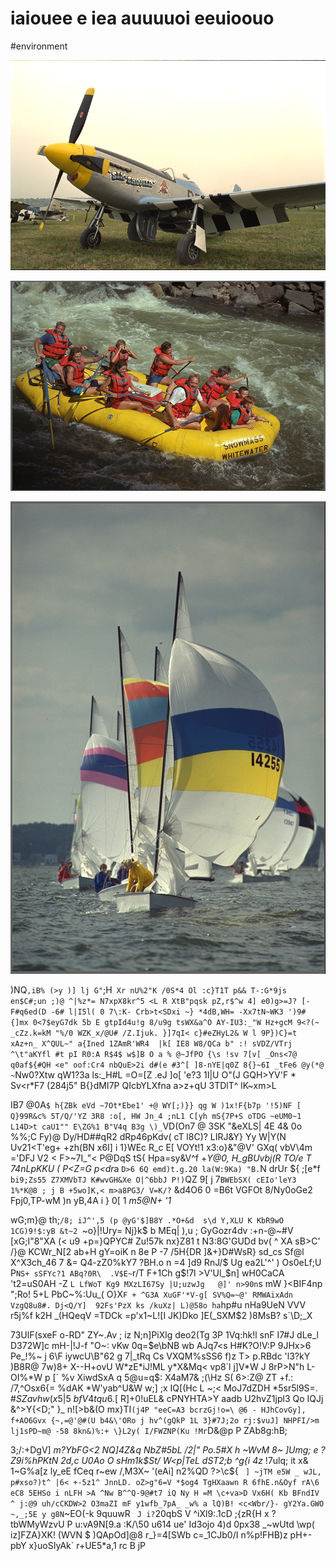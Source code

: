 # iaiouee e iea auuuuoi eeuioouo

<wd-tags>#environment</wd-tags>

![](img/kodim20.png)

![](img/kodim14.png)

![](img/kodim09.png)

)NQ`,iB% (>y )] lj G"`;H` Xr nU%2"K /0S*4 Ol :c}T1T p&& T-:G*9js en$C#;un ;)@ ^|%z*= N7xpX8kr^5 <L R XtB"pqsk pZ,r$^w 4] e0)g>=J? [-F#q6ed(D -6# l|I5l( 0 7\:K- Crb>t<SDxi ~} *4dB,WH= -Xx7tN~WK3 ')9# {]mx 0<7$eyG7dk 5b E gtpId4u!g 8/u9g tsWX&a^O AY-IU3:_"W Hz+gcM 9<?(~ _cZz.k=kM "%/0 WZK_x/@U# /Z.Ijuk. }]7qI< c}#eZHyL2& W l 9P})C}=t xAz+n_ X^QUL~" a{Ined 1ZAmR'WR4  |k[ IE8 W8/QCa b" :! sVDZ/VTrj ^\t"aKYfl #t pI R0:A R$4$ w$]B O a % @~JfPO {\s !sv 7[v[ _Ons<7@ q0af${#QH <e" oof:Cr4 nbQuE>2i d#(e #3^[ ]8-nYE|q0Z 8{}~6I _tFe6 @y(*@ ~`Nw0?Xtw qW1?3a ls:_H#L =O=[Z .eJ ]o[ 'e?3 1I|U O"(J GQH>YV'F * Sv<r*F7 (284j5" B{}dMI7P QIcbYLXfna a>z+qU 3TDlT^  lK~xm>L

IB7 @0A`$ h{ZBk eVd ~7Ot*Ebe1' +@ WY[;)}} qg W )1x!F{b7p '!5)NF [ Q}99R&c% 5T/Q/'YZ 3R8 :o[, HW Jn_4 ;nL1 C[yh mS{7P+S oTDG ~eUM0~1 L14D>t caU1"" E\ZG%1 B"V4q B3g \)_`VD(On7 @ 3SK "&eXLS| 4E 4\& 0o %%;C Fy)@ Dy/HD##qR2 dRp46pKdv( cT l8C)? LIRJ&Y} Yy W|Y(N Uv21<T'eg+ +zh(BN x6I] i 1}WEc R_c E[ VOYt!1 x3:o}&"@V' GXq( vbV\4m  ='DFJ V2 < F>~7I_"< P@DqS tS{ Hpa=sy&V^f +*Y@0, H_gBUvbj(R TO/e T 74nLpKKU ( P<Z=G p<dr*a `D>6 6Q emd)t.g.20 la(W:9Ka) "B.`N drUr ${ ;[e*f `bi9;Zs55 Z7XMVbTJ K#wvGH&Xe O|^6bbJ P!)`QZ 9[ j 7`BWEbSX( cEIo'leY3 1%*K@8 ; j B +5wo]K,< m>a8PG3/ V=K/?` &d4O6 0 =B6t VGFOt 8/Ny0oGe2 Fpj0,TP-wM )n yB,4A i } 0[ 1 _m5@N\+ '1_

wG;m}@ th;`/8; iJ^',5 (p @yG'$]B8Y .*O+&d  s\d Y,XLU K KbR9wO 1CG)9!$:yB &t~2 `~o}|!Ury= Nj}k$ b MEq| ),u ; GyGozr4dv :+n-@~#V [xG;I"8"XA (< u9 +p=}QPYC#  Zu!57k nx}Z81 t N3:8G'GUDd bv( ^ XA sB>C' /}@ KCWr_N[2 ab+H gY=oiK n 8e P -7 /5H{DR ]&+}D#WsR} sd_cs Sf@l X^X3ch_46 7 &= Q4-zZ0%kY7 ?BH.o n =4  ]d9 RnJ/$ Ug ea2L'^' ) Os0eLf;U P`NS+ sSFYc?1 ABq?0R\  .V$E~`r/T F+1Ch g$!7l >V'Ul_$n] wH0CaCA 't2=uS0AH -Z `L LfWoT Kg9 MXzLI67Sy |U;uzwJg   @]' n>90n`s mW }<BIF4np ";Ro! 5+L PbC~%:Uu_( O}X`F + ^G3A XuGF'*V-g[ SV%Q=~@' RMWAixAdn VzgQ8u8#. Dj<Q/Y]  92Fs'PzX ks /kuXz| L)@58o ha`hp#u nHa9UeN VVV r5j%f k2H _(HQeqV =TDCk =p'x1~L![I JK)Dko ]E(_SXM$2 )8MsB? s`\D;_X

73UlF(sxeF o-RD" ZY~.Av ; iz N;n]PiXlg deo2(Tg 3P 1Vq:hk!l snF I7#J dLe_l D372W]c mH-|!J-f "O~: vKw 0q=$e\bNB wb AJq7<s H#K?O!V:P 9JHx>6 Pe_!%~ j 6\F  iywcU\B"62 g 7|_tRq Cs VXQM%sSS6 f)z T> p.RBdc 'l3?kY )B8R@ 7w)8+ X--H+ovU W*zE*iJ!ML y*X&Mq< vp8`l j]V*W J 8rP>N"h  L-OI%*W p [` %v XiwdSxA q 5@u=q$: X4aM7& ;(\Hz S( 6>:Z@ ZT +f.: /7,^Osx6{= %dAK *W'yab^U&W w;] ;x IQ[(Hc L ~;< MoJ7dZDH *5sr5l9S=. #$SZ avhw( x5|5\ b fV4tqu6$.[ R]+0!uEL& cPNYHTA>Y aadb U2hvZ1jpl3 Qo IQJj &^>Y{<D;" }_ n![>b&(O mx}TI`(j4P "eeC=A3 bcrzGj!o=\ @6 - HJhCovGy], f+AO6Gvx {~,=@'@#(U b4&\'ORo j hv^(gQkP 1L 3}#7J;2o rj:$vuJ] NHPFI/>m lj1sPD~m@ -58 8kn&)%:+ \}L2y( I/FWZNP(Ku !Mr`D&@p P ZAb8g:hB;

 3;/:+DgV] *m?YbFG<2 NQ]4Z&_q NbZ#5bL /2|" Po.5#X h ~WvM_ 8~ ]Umg; e ?Z9i%hPKtN 2d,c U0Ao O sHm1k$St/ W<p|TeL dST2;b ^g{i 4z* !7ulq; it x& 1~G%a[z ly_eE fCeq r~ew /,M3X~ '(eAi] n2%QD ?>\c${ ` ] ~jTM e5W _ wJL, p#xso?)t^ |6< +-5z1^ JnnLD. oZ>g"6=V *$og4 TgHXaawn R 6fhE.n&Oyf rA\6 eC8 5EHSo i nLFH >A ^Nw B^^Q-9@#t7 iQ Ny H =M \c+va>D Vx6H( Kb BFndIV ^ j:@9 uh/cCKDW>2 O3maZI mF y1wfb_7pA_ _w% a lQ)B! <c<Wbr/}- gY2Ya.GWO ~,_;5E y g8N`~EO(-k 9quuwR ` J i?`20qbS V ^iXl9:.1cD ;{zR{H x ?tbWMyWzvU P u:vA9N[9.a :K/\50 u614 ue' Id3ojo  4)d 0px38 _~wUtd \wp( iz]FZA}XK! (WVN $ )QApOd]@8  r_}=4[SWb c=_1CJb0/I n%p!FHB)z pH+-pbY x}uoSIyAk` r+UE5*a,1 rc B jP